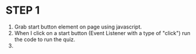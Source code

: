 # STEP 1
1. Grab start button element on page using javascript. 
2.  When I click on a start button (Event Listener with a type of "click") run the code
    to run the quiz.
3. 